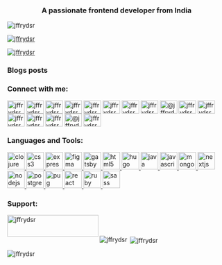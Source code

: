 <h3 align="center">A passionate frontend developer from India</h3>

<p align="left"> <img src="https://komarev.com/ghpvc/?username=jffrydsr&label=Profile%20views&color=0e75b6&style=flat" alt="jffrydsr" /> </p>

<p align="left"> <a href="https://github.com/ryo-ma/github-profile-trophy"><img src="https://github-profile-trophy.vercel.app/?username=jffrydsr" alt="jffrydsr" /></a> </p>

<p align="left"> <a href="https://twitter.com/jffrydsr" target="blank"><img src="https://img.shields.io/twitter/follow/jffrydsr?logo=twitter&style=for-the-badge" alt="jffrydsr" /></a> </p>

### Blogs posts
<!-- BLOG-POST-LIST:START -->
<!-- BLOG-POST-LIST:END -->

<h3 align="left">Connect with me:</h3>
<p align="left">
<a href="https://codepen.io/jffrydsr" target="blank"><img align="center" src="https://cdn.jsdelivr.net/npm/simple-icons@3.0.1/icons/codepen.svg" alt="jffrydsr" height="30" width="40" /></a>
<a href="https://dev.to/jffrydsr" target="blank"><img align="center" src="https://cdn.jsdelivr.net/npm/simple-icons@3.0.1/icons/dev-dot-to.svg" alt="jffrydsr" height="30" width="40" /></a>
<a href="https://twitter.com/jffrydsr" target="blank"><img align="center" src="https://cdn.jsdelivr.net/npm/simple-icons@3.0.1/icons/twitter.svg" alt="jffrydsr" height="30" width="40" /></a>
<a href="https://linkedin.com/in/jffrydsr" target="blank"><img align="center" src="https://cdn.jsdelivr.net/npm/simple-icons@3.0.1/icons/linkedin.svg" alt="jffrydsr" height="30" width="40" /></a>
<a href="https://stackoverflow.com/users/jffrydsr" target="blank"><img align="center" src="https://cdn.jsdelivr.net/npm/simple-icons@3.0.1/icons/stackoverflow.svg" alt="jffrydsr" height="30" width="40" /></a>
<a href="https://codesandbox.com/jffrydsr" target="blank"><img align="center" src="https://cdn.jsdelivr.net/npm/simple-icons@3.0.1/icons/codesandbox.svg" alt="jffrydsr" height="30" width="40" /></a>
<a href="https://fb.com/jffrydsr" target="blank"><img align="center" src="https://cdn.jsdelivr.net/npm/simple-icons@3.0.1/icons/facebook.svg" alt="jffrydsr" height="30" width="40" /></a>
<a href="https://instagram.com/jffrydsr" target="blank"><img align="center" src="https://cdn.jsdelivr.net/npm/simple-icons@3.0.1/icons/instagram.svg" alt="jffrydsr" height="30" width="40" /></a>
<a href="https://medium.com/@jffrydsr" target="blank"><img align="center" src="https://cdn.jsdelivr.net/npm/simple-icons@3.0.1/icons/medium.svg" alt="@jffrydsr" height="30" width="40" /></a>
<a href="https://www.youtube.com/c/jffrydsr" target="blank"><img align="center" src="https://cdn.jsdelivr.net/npm/simple-icons@3.0.1/icons/youtube.svg" alt="jffrydsr" height="30" width="40" /></a>
<a href="https://www.codechef.com/users/jffrydsr" target="blank"><img align="center" src="https://cdn.jsdelivr.net/npm/simple-icons@3.1.0/icons/codechef.svg" alt="jffrydsr" height="30" width="40" /></a>
<a href="https://www.hackerrank.com/jffrydsr" target="blank"><img align="center" src="https://cdn.jsdelivr.net/npm/simple-icons@3.0.1/icons/hackerrank.svg" alt="jffrydsr" height="30" width="40" /></a>
<a href="https://codeforces.com/profile/jffrydsr" target="blank"><img align="center" src="https://cdn.jsdelivr.net/npm/simple-icons@3.0.1/icons/codeforces.svg" alt="jffrydsr" height="30" width="40" /></a>
<a href="https://www.leetcode.com/jffrydsr" target="blank"><img align="center" src="https://cdn.jsdelivr.net/npm/simple-icons@3.0.1/icons/leetcode.svg" alt="jffrydsr" height="30" width="40" /></a>
<a href="https://www.hackerearth.com/@jffrydsr" target="blank"><img align="center" src="https://cdn.jsdelivr.net/npm/simple-icons@3.0.1/icons/hackerearth.svg" alt="@jffrydsr" height="30" width="40" /></a>
<a href="https://www.topcoder.com/members/jffrydsr" target="blank"><img align="center" src="https://cdn.jsdelivr.net/npm/simple-icons@3.0.1/icons/topcoder.svg" alt="jffrydsr" height="30" width="40" /></a>
</p>

<h3 align="left">Languages and Tools:</h3>
<p align="left"> <a href="https://clojure.org/" target="_blank"> <img src="https://upload.wikimedia.org/wikipedia/commons/5/5d/Clojure_logo.svg" alt="clojure" width="40" height="40"/> </a> <a href="https://www.w3schools.com/css/" target="_blank"> <img src="https://devicons.github.io/devicon/devicon.git/icons/css3/css3-original-wordmark.svg" alt="css3" width="40" height="40"/> </a> <a href="https://expressjs.com" target="_blank"> <img src="https://devicons.github.io/devicon/devicon.git/icons/express/express-original-wordmark.svg" alt="express" width="40" height="40"/> </a> <a href="https://www.figma.com/" target="_blank"> <img src="https://www.vectorlogo.zone/logos/figma/figma-icon.svg" alt="figma" width="40" height="40"/> </a> <a href="https://www.gatsbyjs.com/" target="_blank"> <img src="https://www.vectorlogo.zone/logos/gatsbyjs/gatsbyjs-icon.svg" alt="gatsby" width="40" height="40"/> </a> <a href="https://www.w3.org/html/" target="_blank"> <img src="https://devicons.github.io/devicon/devicon.git/icons/html5/html5-original-wordmark.svg" alt="html5" width="40" height="40"/> </a> <a href="https://gohugo.io/" target="_blank"> <img src="https://api.iconify.design/logos-hugo.svg" alt="hugo" width="40" height="40"/> </a> <a href="https://www.java.com" target="_blank"> <img src="https://devicons.github.io/devicon/devicon.git/icons/java/java-original-wordmark.svg" alt="java" width="40" height="40"/> </a> <a href="https://developer.mozilla.org/en-US/docs/Web/JavaScript" target="_blank"> <img src="https://devicons.github.io/devicon/devicon.git/icons/javascript/javascript-original.svg" alt="javascript" width="40" height="40"/> </a> <a href="https://www.mongodb.com/" target="_blank"> <img src="https://devicons.github.io/devicon/devicon.git/icons/mongodb/mongodb-original-wordmark.svg" alt="mongodb" width="40" height="40"/> </a> <a href="https://nextjs.org/" target="_blank"> <img src="https://cdn.worldvectorlogo.com/logos/nextjs-3.svg" alt="nextjs" width="40" height="40"/> </a> <a href="https://nodejs.org" target="_blank"> <img src="https://devicons.github.io/devicon/devicon.git/icons/nodejs/nodejs-original-wordmark.svg" alt="nodejs" width="40" height="40"/> </a> <a href="https://www.postgresql.org" target="_blank"> <img src="https://devicons.github.io/devicon/devicon.git/icons/postgresql/postgresql-original-wordmark.svg" alt="postgresql" width="40" height="40"/> </a> <a href="https://pugjs.org" target="_blank"> <img src="https://cdn.worldvectorlogo.com/logos/pug.svg" alt="pug" width="40" height="40"/> </a> <a href="https://reactjs.org/" target="_blank"> <img src="https://devicons.github.io/devicon/devicon.git/icons/react/react-original-wordmark.svg" alt="react" width="40" height="40"/> </a> <a href="https://www.ruby-lang.org/en/" target="_blank"> <img src="https://devicons.github.io/devicon/devicon.git/icons/ruby/ruby-original-wordmark.svg" alt="ruby" width="40" height="40"/> </a> <a href="https://sass-lang.com" target="_blank"> <img src="https://devicons.github.io/devicon/devicon.git/icons/sass/sass-original.svg" alt="sass" width="40" height="40"/> </a> </p>

<h3 align="left">Support:</h3>
<p><a href="https://www.buymeacoffee.com/jffrydsr"> <img align="left" src="https://cdn.buymeacoffee.com/buttons/v2/default-yellow.png" height="50" width="210" alt="jffrydsr" /></a></p><br><br>

<p><img align="left" src="https://github-readme-stats.vercel.app/api/top-langs?username=jffrydsr&show_icons=true&locale=en&layout=compact" alt="jffrydsr" /></p>

<p>&nbsp;<img align="center" src="https://github-readme-stats.vercel.app/api?username=jffrydsr&show_icons=true&locale=en" alt="jffrydsr" /></p>

<p><img align="center" src="https://github-readme-streak-stats.herokuapp.com/?user=jffrydsr&" alt="jffrydsr" /></p>
